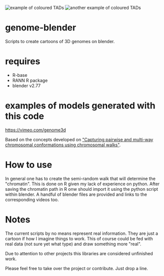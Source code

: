 ![example of coloured TADs](http://i.cubeupload.com/LAXSWV.jpg)
![another example of coloured TADs](http://i.cubeupload.com/LyryNB.jpg)
# genome-blender
Scripts to create cartoons of 3D genomes on blender.

# requires
- R-base
- RANN R package
- blender v2.77
# examples of models generated with this code
https://vimeo.com/genome3d

Based on the concepts developed on ["Capturing pairwise and multi-way chromosomal conformations using chromosomal walks"][cwalks].

[cwalks]: http://www.nature.com/nature/journal/v540/n7632/full/nature20158.html

# How to use
In general one has to create the semi-random walk that will determine the "chromatin". This is done on R given my lack of experience on python. After saving the chromatin path in R onw should import it using the python script within blender. A handful of blender files are provided and links to the corresponding videos too.


# Notes
The current scripts by no means represent real information. They are just a cartoon if how I imagine things to work. This of course could be fed with real data (not sure yet what type) and draw something more "real".

Due to attention to other projects this libraries are considered unfinished work.

Please feel free to take over the project or contribute. Just drop a line.
